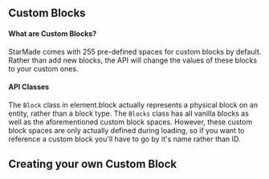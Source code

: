 ## Custom Blocks
#### What are Custom Blocks?
StarMade comes with 255 pre-defined spaces for custom blocks by 
default. Rather than add new blocks, the API will change the values
of these blocks to your custom ones.

#### API Classes
The `Block` class in element.block actually represents a physical
block on an entity, rather than a block type. The `Blocks` class
has all vanilla blocks as well as the aforementioned custom block
spaces. However, these custom block spaces are only actually
defined during loading, so if you want to reference a custom block
you'll have to go by it's name rather than ID.

## Creating your own Custom Block